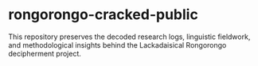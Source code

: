 # rongorongo-cracked-public
This repository preserves the decoded research logs, linguistic fieldwork, and methodological insights behind the Lackadaisical Rongorongo decipherment project.

